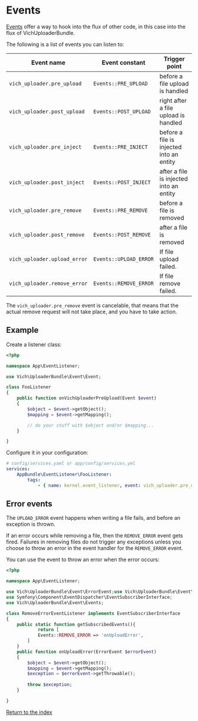 # Events

[Events](https://symfony.com/doc/current/event_dispatcher.html) offer a way to hook into
the flux of other code, in this case into the flux of VichUploaderBundle.

The following is a list of events you can listen to:

| Event name                   | Event constant         | Trigger point                            |
|------------------------------|------------------------|------------------------------------------|
| `vich_uploader.pre_upload`   | `Events::PRE_UPLOAD`   | before a file upload is handled          |
| `vich_uploader.post_upload`  | `Events::POST_UPLOAD`  | right after a file upload is handled     |
| `vich_uploader.pre_inject`   | `Events::PRE_INJECT`   | before a file is injected into an entity |
| `vich_uploader.post_inject`  | `Events::POST_INJECT`  | after a file is injected into an entity  |
| `vich_uploader.pre_remove`   | `Events::PRE_REMOVE`   | before a file is removed                 |
| `vich_uploader.post_remove`  | `Events::POST_REMOVE`  | after a file is removed                  |
| `vich_uploader.upload_error` | `Events::UPLOAD_ERROR` | If file upload failed.                   |
| `vich_uploader.remove_error` | `Events::REMOVE_ERROR` | If file remove failed.                   |

The `vich_uploader.pre_remove` event is cancelable, that means that the actual remove request will not take place,
and you have to take action.

## Example

Create a listener class:

```php
<?php

namespace App\EventListener;

use Vich\UploaderBundle\Event\Event;

class FooListener
{
    public function onVichUploaderPreUpload(Event $event)
    {
        $object = $event->getObject();
        $mapping = $event->getMapping();

        // do your stuff with $object and/or $mapping...
    }

}
```

Configure it in your configuration:

```yaml
# config/services.yaml or app/config/services.yml
services:
    AppBundle\EventListener\FooListener:
        tags:
            - { name: kernel.event_listener, event: vich_uploader.pre_upload }
```

## Error events

The `UPLOAD_ERROR` event happens when writing a file fails, and before an exception is thrown.

If an error occurs while removing a file, then the `REMOVE_ERROR` event gets fired. Failures in removing
files do not trigger any exceptions unless you choose to throw an error in the event handler for the `REMOVE_ERROR`
event.

You can use the event to throw an error when the error occurs:

```php
<?php

namespace App\EventListener;

use Vich\UploaderBundle\Event\ErrorEvent;use Vich\UploaderBundle\Event\Event;
use Symfony\Component\EventDispatcher\EventSubscriberInterface;
use Vich\UploaderBundle\Event\Events;

class RemoveErrorEventListener implements EventSubscriberInterface
{
    public static function getSubscribedEvents(){
            return [
            Events::REMOVE_ERROR => 'onUploadError',
        ]       
    }
    public function onUploadError(ErrorEvent $errorEvent)
    {
        $object = $event->getObject();
        $mapping = $event->getMapping();
        $exception = $errorEvent->getThrowable();
        
        throw $exception;
    }

}
```

[Return to the index](../index.md)

